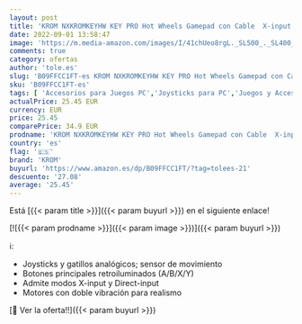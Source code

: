```yaml
---
layout: post
title: 'KROM NXKROMKEYHW KEY PRO Hot Wheels Gamepad con Cable  X-input y Direct-input  Joystick y Gatillos Analógicos  Función Turbo  Bluetooth 2.1  Compatible con PC y Nintendo Switch  Color azul'
date: 2022-09-01 13:58:47
image: 'https://m.media-amazon.com/images/I/41chUeo8rgL._SL500_._SL400_.jpg'
comments: true
category: ofertas
author: 'tole.es'
slug: 'B09FFCC1FT-es KROM NXKROMKEYHW KEY PRO Hot Wheels Gamepad con Cable...'
sku: 'B09FFCC1FT-es'
tags: [ 'Accesorios para Juegos PC','Joysticks para PC','Juegos y Accesorios para PC','Mandos de juego para PC','Videojuegos','krom','nintendo','🇪🇸', ]
actualPrice: 25.45 EUR
currency: EUR
price: 25.45
comparePrice: 34.9 EUR
prodname: 'KROM NXKROMKEYHW KEY PRO Hot Wheels Gamepad con Cable  X-input y Direct-input  Joystick y Gatillos Analógicos  Función Turbo  Bluetooth 2.1  Compatible con PC y Nintendo Switch  Color azul'
country: 'es'
flag: '🇪🇸'
brand: 'KROM'
buyurl: 'https://www.amazon.es/dp/B09FFCC1FT/?tag=tolees-21'
descuento: '27.08'
average: '25.45'
---
```


Está [{{< param title >}}]({{< param buyurl >}}) en el siguiente enlace!

[![{{< param prodname >}}]({{< param image >}})]({{< param buyurl >}})

ℹ️:

- Joysticks y gatillos analógicos; sensor de movimiento
- Botones principales retroiluminados (A/B/X/Y)
- Admite modos X-input y Direct-input
- Motores con doble vibración para realismo

[🛒 Ver la oferta!!]({{< param buyurl >}})
